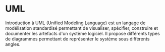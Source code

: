 # UML
Introduction à 
UML (Unified Modeling Language) est un langage de modélisation standardisé permettant de visualiser, 
spécifier, construire et documenter les artefacts d'un système logiciel. Il propose différents types de 
diagrammes permettant de représenter le système sous différents angles.
